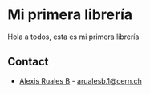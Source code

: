 # Mi primera librería

Hola a todos, esta es mi primera librería

## Contact
* [Alexis Ruales B](https://co.linkedin.com/in/anderson-alexis-ruales-b27638199?original_referer=https%3A%2F%2Fwww.google.com%2F) - arualesb.1@cern.ch


